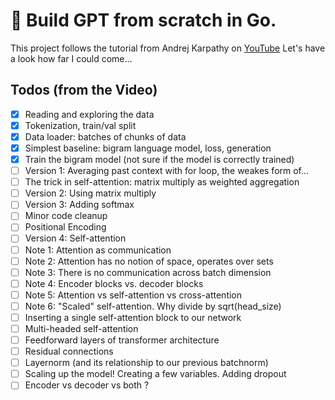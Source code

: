 # 🤖 Build GPT from scratch in Go.

This project follows the tutorial from Andrej Karpathy on [YouTube](https://www.youtube.com/watch?v=kCc8FmEb1nY)
Let's have a look how far I could come...

## Todos (from the Video)

- [x] Reading and exploring the data
- [x] Tokenization, train/val split
- [x] Data loader: batches of chunks of data
- [x] Simplest baseline: bigram language model, loss, generation
- [x] Train the bigram model (not sure if the model is correctly trained)
- [ ] Version 1: Averaging past context with for loop, the weakes form of...
- [ ] The trick in self-attention: matrix multiply as weighted aggregation
- [ ] Version 2: Using matrix multiply
- [ ] Version 3: Adding softmax
- [ ] Minor code cleanup
- [ ] Positional Encoding
- [ ] Version 4: Self-attention
- [ ] Note 1: Attention as communication
- [ ] Note 2: Attention has no notion of space, operates over sets
- [ ] Note 3: There is no communication across batch dimension
- [ ] Note 4: Encoder blocks vs. decoder blocks
- [ ] Note 5: Attention vs self-attention vs cross-attention
- [ ] Note 6: "Scaled" self-attention. Why divide by sqrt(head_size)
- [ ] Inserting a single self-attention block to our network
- [ ] Multi-headed self-attention
- [ ] Feedforward layers of transformer architecture
- [ ] Residual connections
- [ ] Layernorm (and its relationship to our previous batchnorm)
- [ ] Scaling up the model! Creating a few variables. Adding dropout
- [ ] Encoder vs decoder vs both ?
